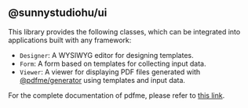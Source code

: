 ## @sunnystudiohu/ui

This library provides the following classes, which can be integrated into applications built with any framework:

- `Designer`: A WYSIWYG editor for designing templates.
- `Form`: A form based on templates for collecting input data.
- `Viewer`: A viewer for displaying PDF files generated with [@pdfme/generator](https://www.npmjs.com/package/@pdfme/generator) using templates and input data.

For the complete documentation of pdfme, please refer to [this link](https://pdfme.com/docs/getting-started).